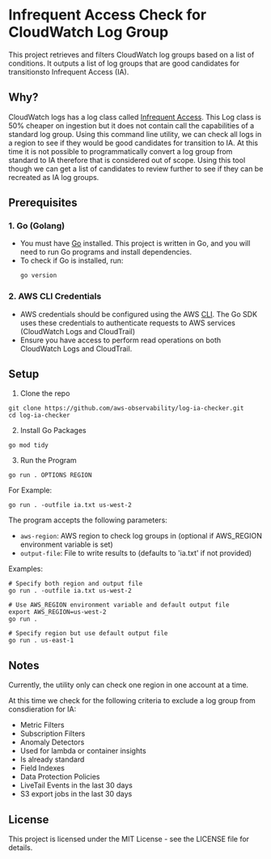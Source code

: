 # Infrequent Access Check for CloudWatch Log Group

This project retrieves and filters CloudWatch log groups based on a list of conditions. It outputs a list of log groups that are good candidates for transitionsto Infrequent Access (IA).

## Why?
CloudWatch logs has a log class called [Infrequent Access](https://docs.aws.amazon.com/AmazonCloudWatch/latest/logs/CloudWatch_Logs_Log_Classes.html). This Log class is 50% cheaper on ingestion but it does not contain call the capabilities
of a standard log group. Using this command line utility, we can check all logs in a region to see if they would be good candidates for transition to IA. At this time it is not possible to programmatically convert a log group from standard to IA
therefore that is considered out of scope. Using this tool though we can get a list of candidates to review further to see if they can be recreated as IA log groups.

## Prerequisites

### 1. Go (Golang)
- You must have [Go](https://golang.org/dl/) installed. This project is written in Go, and you will need to run Go programs and install dependencies.
- To check if Go is installed, run:
  ```bash
  go version
  ```

### 2. AWS CLI Credentials
- AWS credentials should be configured using the AWS [CLI](https://docs.aws.amazon.com/cli/v1/userguide/cli-chap-configure.html). The Go SDK uses these credentials to authenticate requests to AWS services (CloudWatch Logs and CloudTrail)
- Ensure you have access to perform read operations on both CloudWatch Logs and CloudTrail.

## Setup
1. Clone the repo
```
git clone https://github.com/aws-observability/log-ia-checker.git
cd log-ia-checker
```

2. Install Go Packages
```
go mod tidy
```

3. Run the Program
```
go run . OPTIONS REGION
```

For Example:
```
go run . -outfile ia.txt us-west-2
```

The program accepts the following parameters:
- `aws-region`: AWS region to check log groups in (optional if AWS_REGION environment variable is set)
- `output-file`: File to write results to (defaults to 'ia.txt' if not provided)

Examples:
```
# Specify both region and output file
go run . -outfile ia.txt us-west-2

# Use AWS_REGION environment variable and default output file
export AWS_REGION=us-west-2
go run .

# Specify region but use default output file
go run . us-east-1
```

## Notes
Currently, the utility only can check one region in one account at a time.

At this time we check for the following criteria to exclude a log group from consdieration for IA:

- Metric Filters
- Subscription Filters
- Anomaly Detectors
- Used for lambda or container insights
- Is already standard
- Field Indexes
- Data Protection Policies
- LiveTail Events in the last 30 days
- S3 export jobs in the last 30 days

## License
This project is licensed under the MIT License - see the LICENSE file for details.
